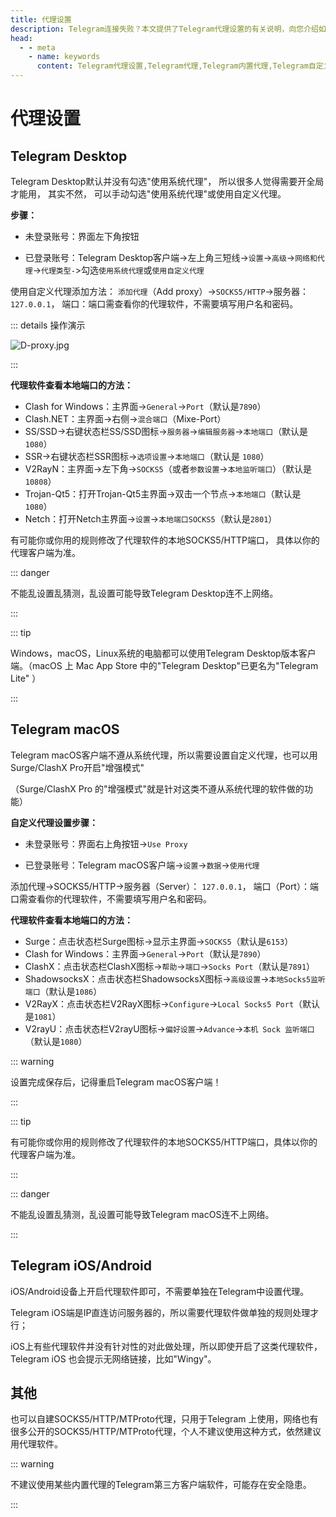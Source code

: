 ```yaml
---
title: 代理设置
description: Telegram连接失败？本文提供了Telegram代理设置的有关说明，向您介绍如何修改Telegram代理设置，添加内置代理。访问TGwiki - Telegram知识库，了解更多Telegram使用技巧。
head:
  - - meta
    - name: keywords
      content: Telegram代理设置,Telegram代理,Telegram内置代理,Telegram自定义代理,TG代理设置,TG代理,TG内置代理,TG自定义代理,电报代理设置,电报代理,电报内置代理,电报自定义代理,Telegram设置,TGwiki,Telegram知识库
---
```


# 代理设置

## Telegram Desktop

Telegram Desktop默认并没有勾选"使用系统代理"， 所以很多人觉得需要开全局才能用， 其实不然， 可以手动勾选"使用系统代理"或使用自定义代理。

**步骤：**

- 未登录账号：界面左下角按钮

- 已登录账号：Telegram Desktop客户端->左上角三短线->`设置`->`高级`->`网络和代理`->`代理类型-`>勾选`使用系统代理`或`使用自定义代理`

使用自定义代理添加方法： `添加代理`（Add proxy）->`SOCKS5/HTTP`->服务器： ```127.0.0.1```， 端口：端口需查看你的代理软件，不需要填写用户名和密码。

::: details 操作演示

![D-proxy.jpg](https://cdn.jsdelivr.net/gh/tgwiki/images/D/proxy.jpg)

:::

**代理软件查看本地端口的方法：**

- Clash for Windows：主界面->`General`->`Port`（默认是```7890```）
- Clash.NET：主界面->右侧->`混合端口`（Mixe-Port）
- SS/SSD->右键状态栏SS/SSD图标->`服务器`->`编辑服务器`->`本地端口`（默认是```1080```）
- SSR->右键状态栏SSR图标->`选项设置`->`本地端口`（默认是 ```1080```）
- V2RayN：主界面->左下角->`SOCKS5`（或者`参数设置`->`本地监听端口`）（默认是```10808```）
- Trojan-Qt5：打开Trojan-Qt5主界面->双击一个节点->`本地端口`（默认是```1080```）
- Netch：打开Netch主界面->`设置`->`本地端口SOCKS5`（默认是```2801```）

有可能你或你用的规则修改了代理软件的本地SOCKS5/HTTP端口， 具体以你的代理客户端为准。

::: danger

不能乱设置乱猜测，乱设置可能导致Telegram Desktop连不上网络。

:::

::: tip

Windows，macOS，Linux系统的电脑都可以使用Telegram Desktop版本客户端。（macOS 上 Mac App Store 中的"Telegram Desktop"已更名为"Telegram Lite" ）

:::

## Telegram macOS

Telegram macOS客户端不遵从系统代理，所以需要设置自定义代理，也可以用Surge/ClashX Pro开启"增强模式"

（Surge/ClashX Pro 的"增强模式"就是针对这类不遵从系统代理的软件做的功能）

**自定义代理设置步骤：** 

- 未登录账号：界面右上角按钮->`Use Proxy`

- 已登录账号：Telegram macOS客户端->`设置`->`数据`->`使用代理`

添加代理->SOCKS5/HTTP->服务器（Server）： ```127.0.0.1```， 端口（Port）：端口需查看你的代理软件，不需要填写用户名和密码。

**代理软件查看本地端口的方法：**

- Surge：点击状态栏Surge图标->显示主界面->`SOCKS5`（默认是```6153```）
- Clash for Windows：主界面->`General`->`Port`（默认是```7890```）
- ClashX：点击状态栏ClashX图标->`帮助`->`端口`->`Socks Port`（默认是```7891```）
- ShadowsocksX：点击状态栏ShadowsocksX图标->`高级设置`->`本地Socks5监听端口`（默认是```1086```）
- V2RayX：点击状态栏V2RayX图标->`Configure`->`Local Socks5 Port`（默认是```1081```）
- V2rayU：点击状态栏V2rayU图标->`偏好设置`->`Advance`->`本机 Sock 监听端口`（默认是```1080```）

::: warning

设置完成保存后，记得重启Telegram macOS客户端！

:::

::: tip

有可能你或你用的规则修改了代理软件的本地SOCKS5/HTTP端口，具体以你的代理客户端为准。

:::

::: danger

不能乱设置乱猜测，乱设置可能导致Telegram macOS连不上网络。

:::

## Telegram iOS/Android

iOS/Android设备上开启代理软件即可，不需要单独在Telegram中设置代理。

Telegram iOS端是IP直连访问服务器的，所以需要代理软件做单独的规则处理才行；

iOS上有些代理软件并没有针对性的对此做处理，所以即使开启了这类代理软件，Telegram iOS 也会提示无网络链接，比如"Wingy"。

## 其他

也可以自建SOCKS5/HTTP/MTProto代理，只用于Telegram 上使用，网络也有很多公开的SOCKS5/HTTP/MTProto代理，个人不建议使用这种方式，依然建议用代理软件。

::: warning

不建议使用某些内置代理的Telegram第三方客户端软件，可能存在安全隐患。

:::